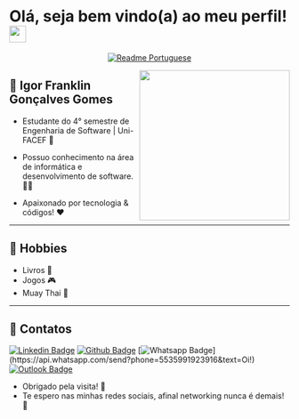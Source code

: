 #  Olá, seja bem vindo(a) ao meu perfil! <img src="https://media.giphy.com/media/hvRJCLFzcasrR4ia7z/giphy.gif" width="30px">

<div align="center">

[![Readme Portuguese](https://img.shields.io/badge/Readme-PT--BR-success?style=for-the-badge)](https://github.com/rafaelfachinelli/rafaelfachinelli/blob/master/README.md)

</div>

<img align="right" width="270" height="270" src="https://media.giphy.com/media/hR7BK4TzpaQaY8e4wh/giphy.gif">

## 💬 Igor Franklin Gonçalves Gomes

- Estudante do 4° semestre de Engenharia de Software | Uni-FACEF :robot:

- Possuo conhecimento na área de informática e desenvolvimento de software. :man_technologist:

- Apaixonado por tecnologia & códigos! :heart:

----

## 💙 Hobbies

- Livros 📖
- Jogos 🎮
- Muay Thai :boxing_glove:	

----

## 📓 Contatos

[![Linkedin Badge](https://img.shields.io/badge/-igorfggomes-blue?style=flat-square&logo=Linkedin&logoColor=white&link=https://www.linkedin.com/in/igorfggomes/)](https://www.linkedin.com/in/igorfggomes/)
[![Github Badge](https://img.shields.io/badge/-igorfggomes-000?style=flat-square&logo=Github&logoColor=white&link=https://github.com/igorfggomes)](https://github.com/igorfggomes)
[![Whatsapp Badge](https://img.shields.io/badge/-WhatsApp-4CA143?style=flat-square&labelColor=4CA143&logo=whatsapp&logoColor=white&link=https://api.whatsapp.com/send?phone=5535991923916&text=Oi!)](https://api.whatsapp.com/send?phone=5535991923916&text=Oi!)
[![Outlook Badge](https://img.shields.io/badge/-igor.fggomes@hotmail.com-0078d4?style=flat-square&logo=microsoft-outlook&logoColor=white&link=mailto:igor.fggomes@hotmail.com)](mailto:igor.fggomes@hotmail.com)

- Obrigado pela visita! 👋
- Te espero nas minhas redes sociais, afinal networking nunca é demais! 🚀
